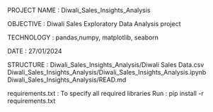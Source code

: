 PROJECT NAME	          : Diwali_Sales_Insights_Analysis

OBJECTIVE		  : Diwali Sales Exploratory Data Analysis project

TECHNOLOGY		  : pandas,numpy, matplotlib, seaborn

DATE			  : 27/01/2024

STRUCTURE		  : Diwali_Sales_Insights_Analysis/Diwali Sales Data.csv							
                            Diwali_Sales_Insights_Analysis/Diwali_Sales_Insights_Analysis.ipynb						
       			    Diwali_Sales_Insights_Analysis/READ.md


requirements.txt           : To specify all required libraries
Run		           : pip install -r requirements.txt

